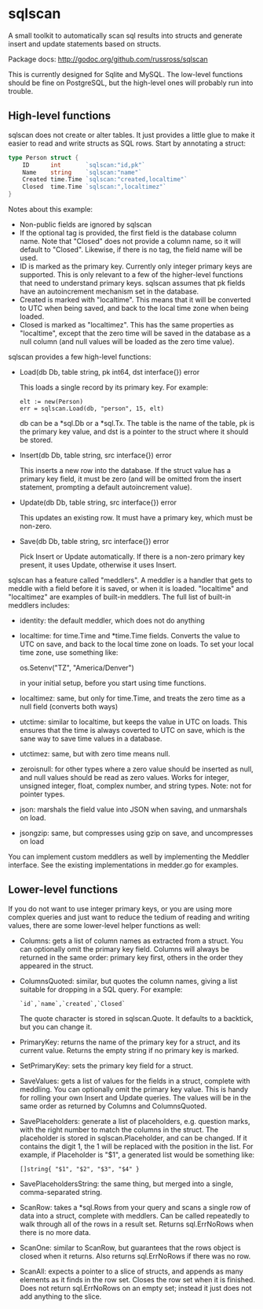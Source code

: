 sqlscan
=======

A small toolkit to automatically scan sql results into structs and
generate insert and update statements based on structs.

Package docs: http://godoc.org/github.com/russross/sqlscan

This is currently designed for Sqlite and MySQL. The low-level
functions should be fine on PostgreSQL, but the high-level ones will
probably run into trouble.


High-level functions
--------------------

sqlscan does not create or alter tables. It just provides a little
glue to make it easier to read and write structs as SQL rows. Start
by annotating a struct:

``` go
type Person struct {
    ID      int       `sqlscan:"id,pk"`
    Name    string    `sqlscan:"name"`
    Created time.Time `sqlscan:"created,localtime"`
    Closed  time.Time `sqlscan:",localtimez"`
}
```

Notes about this example:

*   Non-public fields are ignored by sqlscan
*   If the optional tag is provided, the first field is the database
    column name. Note that "Closed" does not provide a column name,
    so it will default to "Closed". Likewise, if there is no tag,
    the field name will be used.
*   ID is marked as the primary key. Currently only integer primary
    keys are supported. This is only relevant to a few of the
    higher-level functions that need to understand primary keys.
    sqlscan assumes that pk fields have an autoincrement mechanism
    set in the database.
*   Created is marked with "localtime". This means that it will be
    converted to UTC when being saved, and back to the local time
    zone when being loaded.
*   Closed is marked as "localtimez". This has the same properties
    as "localtime", except that the zero time will be saved in the
    database as a null column (and null values will be loaded as the
    zero time value).

sqlscan provides a few high-level functions:

*   Load(db Db, table string, pk int64, dst interface{}) error

    This loads a single record by its primary key. For example:

        elt := new(Person)
        err = sqlscan.Load(db, "person", 15, elt)

    db can be a *sql.Db or a *sql.Tx. The table is the name of the
    table, pk is the primary key value, and dst is a pointer to the
    struct where it should be stored.

*   Insert(db Db, table string, src interface{}) error

    This inserts a new row into the database. If the struct value
    has a primary key field, it must be zero (and will be omitted
    from the insert statement, prompting a default autoincrement
    value).

*   Update(db Db, table string, src interface{}) error

    This updates an existing row. It must have a primary key, which
    must be non-zero.

*   Save(db Db, table string, src interface{}) error

    Pick Insert or Update automatically. If there is a non-zero
    primary key present, it uses Update, otherwise it uses Insert.

sqlscan has a feature called "meddlers". A meddler is a handler that
gets to meddle with a field before it is saved, or when it is
loaded. "localtime" and "localtimez" are examples of built-in
meddlers. The full list of built-in meddlers includes:

*   identity: the default meddler, which does not do anything

*   localtime: for time.Time and *time.Time fields. Converts the
    value to UTC on save, and back to the local time zone on loads.
    To set your local time zone, use something like:

	os.Setenv("TZ", "America/Denver")

    in your initial setup, before you start using time functions.

*   localtimez: same, but only for time.Time, and treats the zero
    time as a null field (converts both ways)

*   utctime: similar to localtime, but keeps the value in UTC on
    loads. This ensures that the time is always coverted to UTC on
    save, which is the sane way to save time values in a database.

*   utctimez: same, but with zero time means null.

*   zeroisnull: for other types where a zero value should be
    inserted as null, and null values should be read as zero values.
    Works for integer, unsigned integer, float, complex number, and
    string types. Note: not for pointer types.

*   json: marshals the field value into JSON when saving, and
    unmarshals on load.

*   jsongzip: same, but compresses using gzip on save, and
    uncompresses on load
    
You can implement custom meddlers as well by implementing the
Meddler interface. See the existing implementations in medder.go for
examples.


Lower-level functions
---------------------

If you do not want to use integer primary keys, or you are using
more complex queries and just want to reduce the tedium of reading
and writing values, there are some lower-level helper functions as
well:

*   Columns: gets a list of column names as extracted from a struct.
    You can optionally omit the primary key field. Columns will
    always be returned in the same order: primary key first, others
    in the order they appeared in the struct.

*   ColumnsQuoted: similar, but quotes the column names, giving a
    list suitable for dropping in a SQL query. For example:

        `id`,`name`,`created`,`Closed`

    The quote character is stored in sqlscan.Quote. It defaults to a
    backtick, but you can change it.

*   PrimaryKey: returns the name of the primary key for a struct,
    and its current value. Returns the empty string if no primary
    key is marked.

*   SetPrimaryKey: sets the primary key field for a struct.

*   SaveValues: gets a list of values for the fields in a struct,
    complete with meddling. You can optionally omit the primary key
    value. This is handy for rolling your own Insert and Update
    queries. The values will be in the same order as returned by
    Columns and ColumnsQuoted.

*   SavePlaceholders: generate a list of placeholders, e.g. question
    marks, with the right number to match the columns in the struct.
    The placeholder is stored in sqlscan.Placeholder, and can be
    changed. If it contains the digit 1, the 1 will be replaced with
    the position in the list. For example, if Placeholder is "$1", a
    generated list would be something like:

        []string{ "$1", "$2", "$3", "$4" }

*   SavePlaceholdersString: the same thing, but merged into a
    single, comma-separated string.

*   ScanRow: takes a *sql.Rows from your query and scans a single
    row of data into a struct, complete with meddlers. Can be called
    repeatedly to walk through all of the rows in a result set.
    Returns sql.ErrNoRows when there is no more data.

*   ScanOne: similar to ScanRow, but guarantees that the rows object
    is closed when it returns. Also returns sql.ErrNoRows if there
    was no row.

*   ScanAll: expects a pointer to a slice of structs, and appends as
    many elements as it finds in the row set. Closes the row set
    when it is finished. Does not return sql.ErrNoRows on an empty
    set; instead it just does not add anything to the slice.
